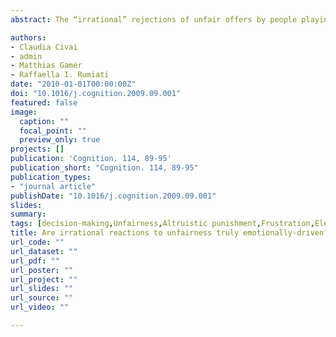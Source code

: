 ```yaml
---
abstract: The “irrational” rejections of unfair offers by people playing the Ultimatum Game (UG), a widely used laboratory model of economical decision-making, have traditionally been associated with negative emotions, such as frustration, elicited by unfairness (Sanfey et al., 2003, van’t Wout et al., 2006). We recorded skin conductance responses as a measure of emotional activation while participants performed a modified version of the UG, in which they were asked to play both for themselves and on behalf of a third-party. Our findings show that even unfair offers are rejected when participants’ payoff is not affected (third-party condition); however, they show an increase in the emotional activation specifically when they are rejecting offers directed towards themselves (myself condition). These results suggest that theories emphasizing negative emotions as the critical factor of “irrational” rejections (Pillutla & Murninghan, 1996) should be re-discussed. Psychological mechanisms other than emotions might be better candidates for explaining this behaviour.

authors:
- Claudia Civai
- admin
- Matthias Gamer
- Raffaella I. Rumiati
date: "2010-01-01T00:00:00Z"
doi: "10.1016/j.cognition.2009.09.001"
featured: false
image: 
  caption: ""
  focal_point: ""
  preview_only: true
projects: []
publication: 'Cognition. 114, 89-95'
publication_short: "Cognition. 114, 89-95"
publication_types:
- "journal article"
publishDate: "10.1016/j.cognition.2009.09.001"
slides: 
summary:
tags: [decision-making,Unfairness,Altruistic punishment,Frustration,Electrophysiology,Skin Conductance Response,Utilitarian rejections,Ultimatum Game,Self-Other distinction,economical choice,third party,arousal]
title: Are irrational reactions to unfairness truly emotionally-driven? Dissociated behavioural and emotional responses in the Ultimatum Game task
url_code: ""
url_dataset: ""
url_pdf: ""
url_poster: ""
url_project: ""
url_slides: ""
url_source: ""
url_video: ""

---
```

